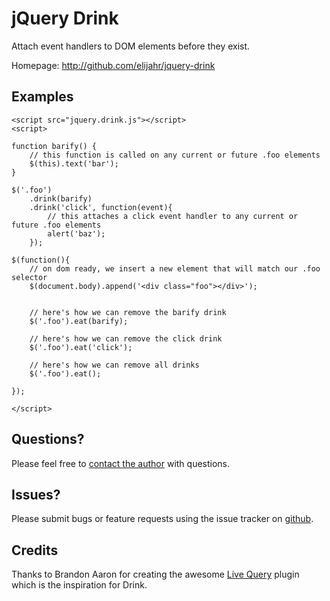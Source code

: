 jQuery Drink
=====================================================

Attach event handlers to DOM elements before they exist.

Homepage: <http://github.com/elijahr/jquery-drink>

Examples
--------

	<script src="jquery.drink.js"></script>
	<script>

	function barify() {
		// this function is called on any current or future .foo elements
		$(this).text('bar');
	}

	$('.foo')
		.drink(barify)
		.drink('click', function(event){
			// this attaches a click event handler to any current or future .foo elements
			alert('baz');
		});

	$(function(){
		// on dom ready, we insert a new element that will match our .foo selector
		$(document.body).append('<div class="foo"></div>');


		// here's how we can remove the barify drink
		$('.foo').eat(barify);

		// here's how we can remove the click drink
		$('.foo').eat('click');

		// here's how we can remove all drinks
		$('.foo').eat();

	});

	</script>


Questions?
----------

Please feel free to [contact the author](mailto:elijahr+jquerydrink@gmail.com) with questions.

Issues?
-------

Please submit bugs or feature requests using the issue tracker on [github](http://github.com/elijahr/jquery-drink/issues).

Credits
-------

Thanks to Brandon Aaron for creating the awesome [Live Query](http://plugins.jquery.com/project/livequery) plugin which is the inspiration for Drink.
